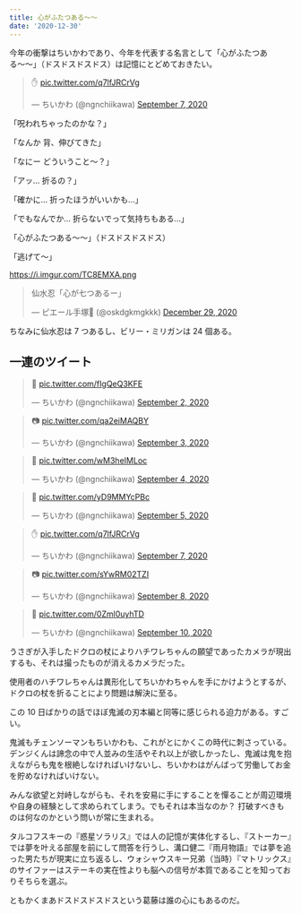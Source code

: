 ```yaml
---
title: 心がふたつある〜〜
date: '2020-12-30'
---
```


今年の衝撃はちいかわであり、今年を代表する名言として「心がふたつある〜〜」（ドスドスドスドス）は記憶にとどめておきたい。

<blockquote class="twitter-tweet"><p lang="und" dir="ltr">✋ <a href="https://t.co/q7lfJRCrVg">pic.twitter.com/q7lfJRCrVg</a></p>&mdash; ちいかわ (@ngnchiikawa) <a href="https://twitter.com/ngnchiikawa/status/1302963721396867072?ref_src=twsrc%5Etfw">September 7, 2020</a></blockquote> <script async src="https://platform.twitter.com/widgets.js" charset="utf-8"></script>

「呪われちゃったのかな？」

「なんか 背、伸びてきた」

「なにー どういうこと〜？」

「アッ… 折るの？」

「確かに… 折ったほうがいいかも…」

「でもなんでか… 折らないでって気持ちもある…」

「心がふたつある〜〜」（ドスドスドスドス）

「逃げて〜」

https://i.imgur.com/TC8EMXA.png

<blockquote class="twitter-tweet"><p lang="ja" dir="ltr">仙水忍「心が七つあるー」</p>&mdash; ピエール手塚🍙 (@oskdgkmgkkk) <a href="https://twitter.com/oskdgkmgkkk/status/1343890408871395328?ref_src=twsrc%5Etfw">December 29, 2020</a></blockquote> <script async src="https://platform.twitter.com/widgets.js" charset="utf-8"></script>

ちなみに仙水忍は 7 つあるし、ビリー・ミリガンは 24 個ある。

## 一連のツイート

<blockquote class="twitter-tweet"><p lang="und" dir="ltr">🕺 <a href="https://t.co/fIgQeQ3KFE">pic.twitter.com/fIgQeQ3KFE</a></p>&mdash; ちいかわ (@ngnchiikawa) <a href="https://twitter.com/ngnchiikawa/status/1301174831753211904?ref_src=twsrc%5Etfw">September 2, 2020</a></blockquote> <script async src="https://platform.twitter.com/widgets.js" charset="utf-8"></script>

<blockquote class="twitter-tweet"><p lang="und" dir="ltr">📷 <a href="https://t.co/qa2eiMAQBY">pic.twitter.com/qa2eiMAQBY</a></p>&mdash; ちいかわ (@ngnchiikawa) <a href="https://twitter.com/ngnchiikawa/status/1301570949095911424?ref_src=twsrc%5Etfw">September 3, 2020</a></blockquote> <script async src="https://platform.twitter.com/widgets.js" charset="utf-8"></script>

<blockquote class="twitter-tweet"><p lang="und" dir="ltr">🌷 <a href="https://t.co/wM3heIMLoc">pic.twitter.com/wM3heIMLoc</a></p>&mdash; ちいかわ (@ngnchiikawa) <a href="https://twitter.com/ngnchiikawa/status/1301834956772003840?ref_src=twsrc%5Etfw">September 4, 2020</a></blockquote> <script async src="https://platform.twitter.com/widgets.js" charset="utf-8"></script>

<blockquote class="twitter-tweet"><p lang="und" dir="ltr">🌰 <a href="https://t.co/yD9MMYcPBc">pic.twitter.com/yD9MMYcPBc</a></p>&mdash; ちいかわ (@ngnchiikawa) <a href="https://twitter.com/ngnchiikawa/status/1302210937236013059?ref_src=twsrc%5Etfw">September 5, 2020</a></blockquote> <script async src="https://platform.twitter.com/widgets.js" charset="utf-8"></script>

<blockquote class="twitter-tweet"><p lang="und" dir="ltr">✋ <a href="https://t.co/q7lfJRCrVg">pic.twitter.com/q7lfJRCrVg</a></p>&mdash; ちいかわ (@ngnchiikawa) <a href="https://twitter.com/ngnchiikawa/status/1302963721396867072?ref_src=twsrc%5Etfw">September 7, 2020</a></blockquote> <script async src="https://platform.twitter.com/widgets.js" charset="utf-8"></script>

<blockquote class="twitter-tweet"><p lang="und" dir="ltr">📷 <a href="https://t.co/sYwRM02TZI">pic.twitter.com/sYwRM02TZI</a></p>&mdash; ちいかわ (@ngnchiikawa) <a href="https://twitter.com/ngnchiikawa/status/1303341127454453760?ref_src=twsrc%5Etfw">September 8, 2020</a></blockquote> <script async src="https://platform.twitter.com/widgets.js" charset="utf-8"></script>

<blockquote class="twitter-tweet"><p lang="und" dir="ltr">🍜 <a href="https://t.co/0Zml0uyhTD">pic.twitter.com/0Zml0uyhTD</a></p>&mdash; ちいかわ (@ngnchiikawa) <a href="https://twitter.com/ngnchiikawa/status/1304044546594992129?ref_src=twsrc%5Etfw">September 10, 2020</a></blockquote> <script async src="https://platform.twitter.com/widgets.js" charset="utf-8"></script>

うさぎが入手したドクロの杖によりハチワレちゃんの願望であったカメラが現出するも、それは撮ったものが消えるカメラだった。

使用者のハチワレちゃんは異形化してちいかわちゃんを手にかけようとするが、ドクロの杖を折ることにより問題は解決に至る。

この 10 日ばかりの話でほぼ鬼滅の刃本編と同等に感じられる迫力がある。すごい。

鬼滅もチェンソーマンもちいかわも、これがとにかくこの時代に刺さっている。デンジくんは諦念の中で人並みの生活やそれ以上が欲しかったし、鬼滅は鬼を抱えながらも鬼を根絶しなければいけないし、ちいかわはがんばって労働してお金を貯めなければいけない。

みんな欲望と対峙しながらも、それを安易に手にすることを憚ることが周辺環境や自身の経験として求められてしまう。でもそれは本当なのか？ 打破すべきものは何なのかという問いが常に生まれる。

タルコフスキーの『惑星ソラリス』では人の記憶が実体化するし、『ストーカー』では夢を叶える部屋を前にして問答を行うし、溝口健二『雨月物語』では夢を追った男たちが現実に立ち返るし、ウォシャウスキー兄弟（当時）『マトリックス』のサイファーはステーキの実在性よりも脳への信号が本質であることを知っておりそちらを選ぶ。

ともかくまあドスドスドスドスという葛藤は誰の心にもあるのだ。
